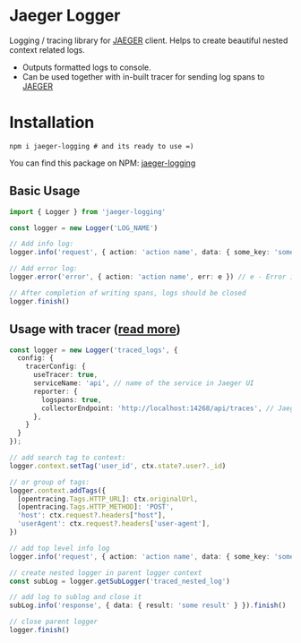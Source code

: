 # Jaeger Logger

Logging / tracing library for [JAEGER](https://www.jaegertracing.io/docs) client. 
Helps to create beautiful nested context related logs.

- Outputs formatted logs to console.
- Can be used together with in-built tracer for sending log spans to [JAEGER](https://www.jaegertracing.io/docs)

# Installation 

```shell
npm i jaeger-logging # and its ready to use =)
```

You can find this package on NPM: [jaeger-logging](https://www.npmjs.com/package/jaeger-logging)

## Basic Usage

```ts
import { Logger } from 'jaeger-logging'

const logger = new Logger('LOG_NAME')

// Add info log:
logger.info('request', { action: 'action name', data: { some_key: 'some_value' } })

// Add error log:
logger.error('error', { action: 'action name', err: e }) // e - Error instance

// After completion of writing spans, logs should be closed
logger.finish()
```

## Usage with tracer ([read more](https://www.jaegertracing.io/docs))
```ts
const logger = new Logger('traced_logs', {
  config: {
    tracerConfig: {
      useTracer: true,
      serviceName: 'api', // name of the service in Jaeger UI
      reporter: {
        logspans: true,
        collectorEndpoint: 'http://localhost:14268/api/traces', // Jaeger collector endpoint
      },
    }
  }
});

// add search tag to context:
logger.context.setTag('user_id', ctx.state?.user?._id)

// or group of tags:
logger.context.addTags({
  [opentracing.Tags.HTTP_URL]: ctx.originalUrl,
  [opentracing.Tags.HTTP_METHOD]: 'POST',
  'host': ctx.request?.headers["host"],
  'userAgent': ctx.request?.headers['user-agent'],
})

// add top level info log
logger.info('request', { action: 'action name', data: { some_key: 'some_value' } })

// create nested logger in parent logger context
const subLog = logger.getSubLogger('traced_nested_log')

// add log to sublog and close it
subLog.info('response', { data: { result: 'some result' } }).finish()

// close parent logger
logger.finish()
```
